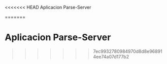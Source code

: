 <<<<<<< HEAD
Aplicacion Parse-Server

=======
# Aplicacion Parse-Server
>>>>>>> 7ec9932780984970d8d8e968914ee74a07d177b2
